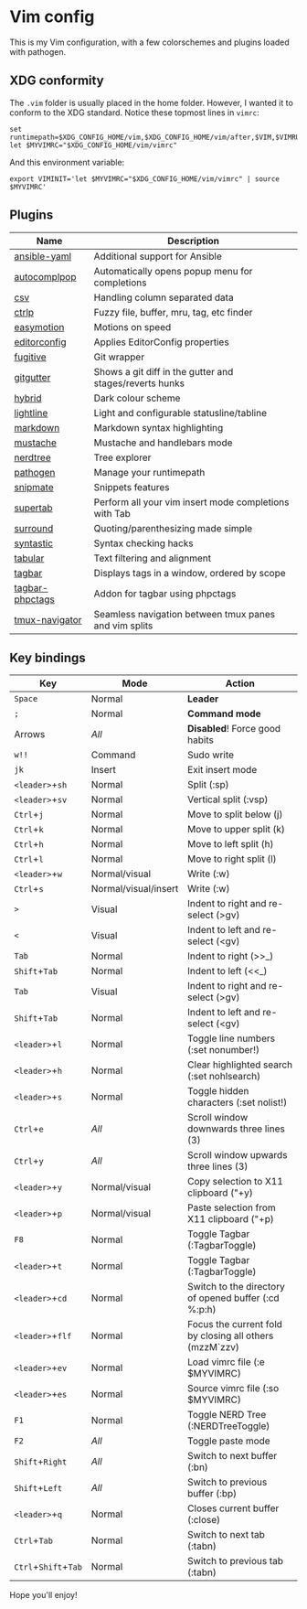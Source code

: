 # Vim config

This is my Vim configuration, with a few colorschemes and plugins loaded with pathogen.

## XDG conformity

The `.vim` folder is usually placed in the home folder. However, I wanted it to conform
to the XDG standard.
Notice these topmost lines in `vimrc`:

    set runtimepath=$XDG_CONFIG_HOME/vim,$XDG_CONFIG_HOME/vim/after,$VIM,$VIMRUNTIME
    let $MYVIMRC="$XDG_CONFIG_HOME/vim/vimrc"

And this environment variable:

    export VIMINIT='let $MYVIMRC="$XDG_CONFIG_HOME/vim/vimrc" | source $MYVIMRC'

## Plugins

Name           | Description
-------------- | ----------------------
[ansible-yaml] | Additional support for Ansible
[autocomplpop] | Automatically opens popup menu for completions
[csv] | Handling column separated data
[ctrlp] | Fuzzy file, buffer, mru, tag, etc finder
[easymotion] | Motions on speed
[editorconfig] | Applies EditorConfig properties
[fugitive] | Git wrapper
[gitgutter] | Shows a git diff in the gutter and stages/reverts hunks
[hybrid] | Dark colour scheme
[lightline] | Light and configurable statusline/tabline
[markdown] | Markdown syntax highlighting
[mustache] | Mustache and handlebars mode
[nerdtree] | Tree explorer
[pathogen] | Manage your runtimepath
[snipmate] | Snippets features
[supertab] | Perform all your vim insert mode completions with Tab
[surround] | Quoting/parenthesizing made simple
[syntastic] | Syntax checking hacks
[tabular] | Text filtering and alignment
[tagbar] | Displays tags in a window, ordered by scope
[tagbar-phpctags] | Addon for tagbar using phpctags
[tmux-navigator] | Seamless navigation between tmux panes and vim splits

[ansible-yaml]: https://github.com/chase/vim-ansible-yaml
[autocomplpop]: https://github.com/vim-scripts/AutoComplPop
[csv]: https://github.com/chrisbra/csv.vim
[ctrlp]: https://github.com/kien/ctrlp.vim
[easymotion]: https://github.com/vim-scripts/AutoComplPop
[editorconfig]: https://github.com/editorconfig/editorconfig-vim
[fugitive]: https://github.com/tpope/vim-fugitive
[gitgutter]: https://github.com/airblade/vim-gitgutter
[hybrid]: https://github.com/w0ng/vim-hybrid
[lightline]: https://github.com/itchyny/lightline.vim
[markdown]: https://github.com/plasticboy/vim-markdown
[mustache]: https://github.com/mustache/vim-mustache-handlebars
[nerdtree]: https://github.com/scrooloose/nerdtree
[pathogen]: https://github.com/tpope/vim-pathogen
[snipmate]: https://github.com/msanders/snipmate.vim
[supertab]: https://github.com/ervandew/supertab
[surround]: https://github.com/tpope/vim-surround
[syntastic]: https://github.com/scrooloose/syntastic
[tabular]: https://github.com/godlygeek/tabular
[tagbar]: https://github.com/majutsushi/tagbar
[tagbar-phpctags]: https://github.com/vim-php/tagbar-phpctags.vim
[tmux-navigator]: https://github.com/christoomey/vim-tmux-navigator

## Key bindings

Key   | Mode | Action
----- | ---- | ------------------
`Space` | Normal | **Leader**
`;` | Normal | **Command mode**
Arrows | _All_ | **Disabled**! Force good habits
`w!!` | Command | Sudo write
`jk` | Insert | Exit insert mode
`<leader>`+`sh` | Normal | Split (:sp)
`<leader>`+`sv` | Normal | Vertical split (:vsp)
`Ctrl`+`j` | Normal | Move to split below (<C-w>j)
`Ctrl`+`k` | Normal | Move to upper split (<C-w>k)
`Ctrl`+`h` | Normal | Move to left split (<C-w>h)
`Ctrl`+`l` | Normal | Move to right split (<C-w>l)
`<leader>`+`w` | Normal/visual | Write (:w)
`Ctrl`+`s` | Normal/visual/insert | Write (:w)
`>` | Visual | Indent to right and re-select (>gv)
`<` | Visual | Indent to left and re-select (<gv)
`Tab` | Normal | Indent to right (>>_)
`Shift`+`Tab` | Normal | Indent to left (<<_)
`Tab` | Visual | Indent to right and re-select (>gv)
`Shift`+`Tab` | Normal | Indent to left and re-select (<gv)
`<leader>`+`l` | Normal | Toggle line numbers (:set nonumber!)
`<leader>`+`h` | Normal | Clear highlighted search (:set nohlsearch)
`<leader>`+`s` | Normal | Toggle hidden characters (:set nolist!)
`Ctrl`+`e` | _All_ | Scroll window downwards three lines (3<C-e>)
`Ctrl`+`y` | _All_ | Scroll window upwards three lines (3<C-y>)
`<leader>`+`y` | Normal/visual | Copy selection to X11 clipboard ("+y)
`<leader>`+`p` | Normal/visual | Paste selection from X11 clipboard ("+p)
`F8` | Normal | Toggle Tagbar (:TagbarToggle)
`<leader>`+`t` | Normal | Toggle Tagbar (:TagbarToggle)
`<leader>`+`cd` | Normal | Switch to the directory of opened buffer (:cd %:p:h)
`<leader>`+`flf` | Normal | Focus the current fold by closing all others (mzzM`zzv)
`<leader>`+`ev` | Normal | Load vimrc file (:e $MYVIMRC)
`<leader>`+`es` | Normal | Source vimrc file (:so $MYVIMRC)
`F1` | Normal | Toggle NERD Tree (:NERDTreeToggle)
`F2` | _All_ | Toggle paste mode
`Shift`+`Right` | _All_ | Switch to next buffer (:bn)
`Shift`+`Left` | _All_ | Switch to previous buffer (:bp)
`<leader>`+`q` | Normal | Closes current buffer (:close)
`Ctrl`+`Tab` | Normal | Switch to next tab (:tabn)
`Ctrl`+`Shift`+`Tab` | Normal | Switch to previous tab (:tabn)

Hope you'll enjoy!
